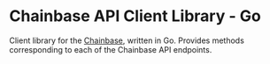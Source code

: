 # Chainbase API Client Library - Go

Client library for the [Chainbase](https://docs.chainbase.online/r/welcome-to-chainbase/readme), written in Go. Provides methods corresponding to each of the Chainbase API endpoints.


